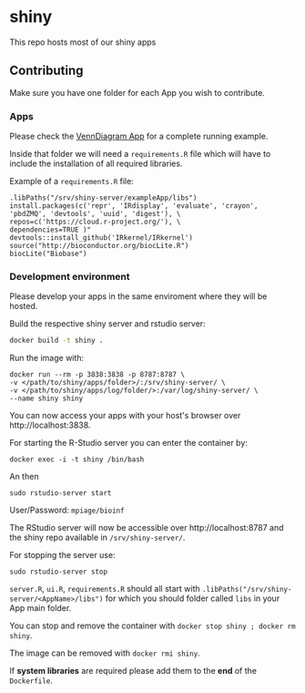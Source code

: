 # shiny
This repo hosts most of our shiny apps

## Contributing

Make sure you have one folder for each App you wish to contribute.

### Apps

Please check the [VennDiagram App](https://github.com/mpg-age-bioinformatics/shiny/tree/master/VennDiagram) for a complete running example.

Inside that folder we will need a `requirements.R` file which will have to include the installation of all required libraries.

Example of a `requirements.R` file:

```
.libPaths("/srv/shiny-server/exampleApp/libs")
install.packages(c('repr', 'IRdisplay', 'evaluate', 'crayon', 'pbdZMQ', 'devtools', 'uuid', 'digest'), \
repos=c('https://cloud.r-project.org/'), \
dependencies=TRUE )"
devtools::install_github('IRkernel/IRkernel')
source("http://bioconductor.org/biocLite.R")
biocLite("Biobase")
```

### Development environment 

Please develop your apps in the same enviroment where they will be hosted.

Build the respective shiny server and rstudio server:
```bash
docker build -t shiny .
```
Run the image with:
```
docker run --rm -p 3838:3838 -p 8787:8787 \
-v </path/to/shiny/apps/folder>/:/srv/shiny-server/ \
-v </path/to/shiny/apps/log/folder/>:/var/log/shiny-server/ \
--name shiny shiny
```

You can now access your apps with your host's browser over http://localhost:3838. 

For starting the R-Studio server you can enter the container by:
```
docker exec -i -t shiny /bin/bash
```
An then 
```
sudo rstudio-server start
```
User/Password: `mpiage/bioinf`

The RStudio server will now be accessible over http://localhost:8787 and the shiny repo available in `/srv/shiny-server/`.

For stopping the server use:
```
sudo rstudio-server stop
```

`server.R`, `ui.R`, `requirements.R` should all start with `.libPaths("/srv/shiny-server/<AppName>/libs")` for which you should
folder called `libs` in your App main folder.

You can stop and remove the container with `docker stop shiny ; docker rm shiny`.

The image can be removed with `docker rmi shiny`.

If **system libraries** are required please add them to the **end** of the `Dockerfile`.